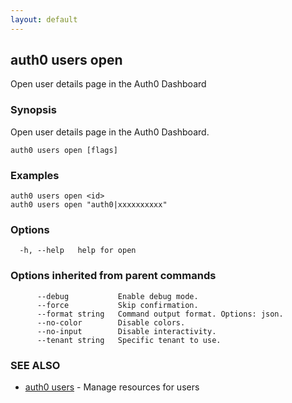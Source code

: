 ```yaml
---
layout: default
---
```

## auth0 users open

Open user details page in the Auth0 Dashboard

### Synopsis

Open user details page in the Auth0 Dashboard.

```
auth0 users open [flags]
```

### Examples

```
auth0 users open <id>
auth0 users open "auth0|xxxxxxxxxx"
```

### Options

```
  -h, --help   help for open
```

### Options inherited from parent commands

```
      --debug           Enable debug mode.
      --force           Skip confirmation.
      --format string   Command output format. Options: json.
      --no-color        Disable colors.
      --no-input        Disable interactivity.
      --tenant string   Specific tenant to use.
```

### SEE ALSO

* [auth0 users](auth0_users.md)	 - Manage resources for users


